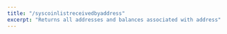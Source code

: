 ```yaml
---
title: "/syscoinlistreceivedbyaddress"
excerpt: "Returns all addresses and balances associated with address"
---
```

